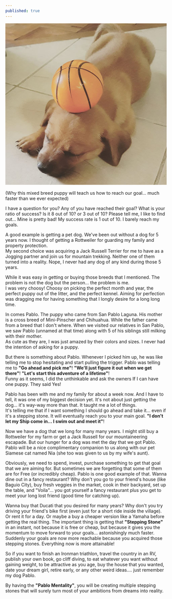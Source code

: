 ```yaml
---
published: true
---
```

![Doggy](/images/Pablo.jpg)


(Why this mixed breed puppy will teach us how to reach our goal... much faster than we ever expected)

I have a question for you? Any of you have reached their goal? What is your ratio of success? Is it 8 out of 10? or 3 out of 10? Please tell me, I like to find out...
Mine is pretty bad! My success rate is 1 out of 10. I barely reach my goals. 


A good example is getting a pet dog. We've been out without a dog for 5 years now. I thought of getting a Rottweiler for guarding my family and property protection.   
My second choice was acquiring a Jack Russell Terrier for me to have as a Jogging partner and join us for mountain trekking. 
Neither one of them turned into a reality. 
Nope, I never had any dog of any kind during those 5 years.

While it was easy in getting or buying those breeds that I mentioned. The problem is not the dog but the person... the problem is me.   
I was very choosy! Choosy on picking the perfect month and year, the perfect puppy out of the litter, and the perfect kennel.
Aiming for perfection was dragging me for having something that I longly desire for a long long time.  

In comes Pablo. The puppy who came from San Pablo Laguna. His mother is a cross breed of Mini-Pinscher and Chihuahua. While the father came from a breed that I don't where. 
When we visited our relatives in San Pablo, we saw Pablo (unnamed at that time) along with 5 of his siblings still milking with their mother.   
As cute as they are, I was just amazed by their colors and sizes. I never had the intention of asking for a puppy. 

But there is something about Pablo. Whenever I picked him up, he was like telling me to stop hesitating and start pulling the trigger. 
Pablo was telling me to **"Go ahead and pick me"**! **"We'll just figure it out when we get there"**! **"Let's start this adventure of a lifetime"**!   
Funny as it seems, I did the unthinkable and ask the owners If I can have one puppy. They said Yes!

Pablo has been with me and my family for about a week now. And I have to tell, it was one of my biggest decision yet. It's not about just getting the dog... it's way-way more than that. 
It taught me a lot of things.   
It's telling me that if I want something I should go ahead and take it... even if it's a stepping stone. It will eventually reach you to your main goal.
**"I don't let my Ship come in... I swim out and meet it"**! 

Now we have a dog that we long for many many years. I might still buy a Rottweiler for my farm or get a Jack Russell for our mountaineering escapade. But our hunger for a dog was met the day that we got Pablo.   
Pablo will be a nice complimentary companion to us along with our pet Siamese cat named Nia (she too was given to us by my wife's aunt).

Obviously, we need to spend, invest, purchase something to get that goal that we are aiming for. 
But sometimes we are forgetting that some of them are for Free (or incredibly cheap). 
Pablo is one good example of that. Wanna dine out in a fancy restaurant? Why don't you go to your friend's house (like Baguio City), buy fresh veggies in the market, cook in their backyard, set up the table, and "Voila"... you got yourself a fancy restaurant plus you get to meet your long lost friend (good time for catching up).

Wanna buy that Ducati that you desired for many years? Why don't you try driving your friend's bike first (even just for a short ride inside the village).  Or rent it for a day. Or maybe a buy a cheaper version like a Yamaha before getting the real thing.
The important thing is getting that **"Stepping Stone"** in an instant, not because it is free or cheap, but because it gives you the momentum to move forward to your goals... astonishingly much faster. 
Suddenly your goals are now more reachable because you acquired those stepping stones. 
Everything now is more attainable!

So if you want to finish an Ironman triathlon, travel the country in an RV, publish your own book, go cliff diving, to eat whatever you want without gaining weight, to be attractive as you age, buy the house that you wanted, date your dream girl, retire early, or any other weird ideas.... just remember my dog Pablo.

By having the **"Pablo Mentality"**, you will be creating multiple stepping stones that will surely turn most of your ambitions from dreams into reality. 